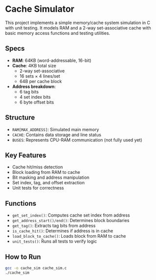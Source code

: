 # Cache Simulator

This project implements a simple memory/cache system simulation in C with unit testing. It models RAM and a 2-way set-associative cache with basic memory access functions and testing utilities.

## Specs

- **RAM**: 64KB (word-addressable, 16-bit)
- **Cache**: 4KB total size  
  - 2-way set-associative  
  - 16 sets × 4 lines/set  
  - 64B per cache block
- **Address breakdown**:
  - 6 tag bits
  - 4 set index bits
  - 6 byte offset bits

## Structure

- `RAM[MAX_ADDRESS]`: Simulated main memory
- `CACHE`: Contains data storage and line status
- `BUSES`: Represents CPU-RAM communication (not fully used yet)

## Key Features

- Cache hit/miss detection
- Block loading from RAM to cache
- Bit masking and address manipulation
- Set index, tag, and offset extraction
- Unit tests for correctness

## Functions

- `get_set_index()`: Computes cache set index from address
- `get_address_start()/end()`: Determines block boundaries
- `get_tag()`: Extracts tag bits from address
- `is_cache_hit()`: Determines if address is in cache
- `load_block_to_cache()`: Loads block from RAM to cache
- `unit_tests()`: Runs all tests to verify logic

## How to Run

```bash
gcc -o cache_sim cache_sim.c
./cache_sim
```
